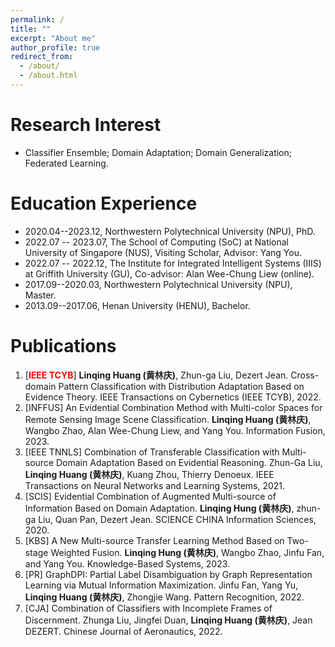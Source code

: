 ```yaml
---
permalink: /
title: ""
excerpt: "About me"
author_profile: true
redirect_from: 
  - /about/
  - /about.html
---
```


Research Interest
======
- Classifier Ensemble; Domain Adaptation; Domain Generalization; Federated Learning.

Education Experience
======
- 2020.04--2023.12, Northwestern Polytechnical University (NPU), PhD.
- 2022.07 -- 2023.07, The School of Computing (SoC) at National University of Singapore (NUS), Visiting Scholar, Advisor: Yang You.
- 2022.07 -- 2022.12, The Institute for Integrated Intelligent Systems (IIIS) at Griffith University (GU), Co-advisor: Alan Wee-Chung Liew (online).
- 2017.09--2020.03, Northwestern Polytechnical University (NPU), Master.
- 2013.09--2017.06, Henan University (HENU), Bachelor.

Publications
=====
1. [**<font color="red">IEEE TCYB</font>**] **Linqing Huang (黄林庆)**, Zhun-ga Liu, Dezert Jean. Cross-domain Pattern Classification with Distribution Adaptation Based on Evidence Theory. IEEE Transactions on Cybernetics (IEEE TCYB), 2022.
2. [INFFUS]  An Evidential Combination Method with Multi-color Spaces for Remote Sensing Image Scene Classification. **Linqing Huang (黄林庆)**, Wangbo Zhao, Alan Wee-Chung Liew, and Yang You. Information Fusion, 2023.
4. [IEEE TNNLS] Combination of Transferable Classification with Multi-source Domain Adaptation Based on Evidential Reasoning. Zhun-Ga Liu, **Linqing Huang (黄林庆)**, Kuang Zhou, Thierry Denoeux. IEEE Transactions on Neural Networks and Learning Systems, 2021.
5. [SCIS] Evidential Combination of Augmented Multi-source of Information Based on Domain Adaptation. **Linqing Hung (黄林庆)**, zhun-ga Liu, Quan Pan, Dezert Jean. SCIENCE CHINA Information Sciences, 2020.
6. [KBS] A New Multi-source Transfer Learning Method Based on Two-stage Weighted Fusion. **Linqing Hung (黄林庆)**, Wangbo Zhao, Jinfu Fan, and Yang You. Knowledge-Based Systems, 2023.
7. [PR] GraphDPI: Partial Label Disambiguation by Graph Representation Learning via Mutual Information Maximization. Jinfu Fan, Yang Yu, **Linqing Huang (黄林庆)**, Zhongjie Wang. Pattern Recognition, 2022.
8. [CJA] Combination of Classifiers with Incomplete Frames of Discernment. Zhunga Liu, Jingfei Duan, **Linqing Huang (黄林庆)**, Jean DEZERT. Chinese Journal of Aeronautics, 2022. 
